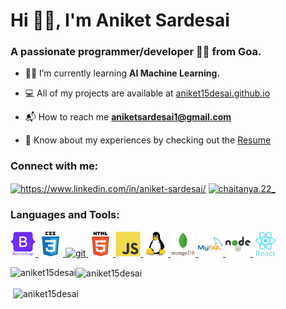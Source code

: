 <h1 align="left">Hi 🙋‍♂️, I'm Aniket Sardesai</h1>
<h3 align="left">A passionate programmer/developer 👨‍💻 from Goa.</h3>

<!-- - 🔭 I’m currently working on [100cc-store](https://github.com/ChaitanyaCodes/100cc-strore-frontend) -->

- 🧑‍💻 I’m currently learning **AI Machine Learning.**

- 💻 All of my projects are available at [aniket15desai.github.io](https://aniket15desai.github.io/)

<!-- - 💬 Ask me about **Js fundamentals, React** -->

- 📬 How to reach me **aniketsardesai1@gmail.com**

- 📄 Know about my experiences by checking out the [Resume](https://drive.google.com/file/d/1cw_FfFGcOqPca8Ufon1zJTcn_X_YjwlY/view?usp=sharing)

<h3 align="left">Connect with me:</h3>
<p align="left">
<a href="https://www.linkedin.com/in/aniket-sardesai-55368822a/" target="blank"><img align="center" src="https://raw.githubusercontent.com/rahuldkjain/github-profile-readme-generator/master/src/images/icons/Social/linked-in-alt.svg" alt="https://www.linkedin.com/in/aniket-sardesai/" height="30" width="40" /></a>
<a href="https://instagram.com/_aniket1581_" target="blank"><img align="center" src="https://raw.githubusercontent.com/rahuldkjain/github-profile-readme-generator/master/src/images/icons/Social/instagram.svg" alt="chaitanya.22_" height="30" width="40" /></a>
</p>

<h3 align="left">Languages and Tools:</h3>
<p align="left"> <a href="https://getbootstrap.com" target="_blank" rel="noreferrer"> <img src="https://raw.githubusercontent.com/devicons/devicon/master/icons/bootstrap/bootstrap-plain-wordmark.svg" alt="bootstrap" width="40" height="40"/> </a> <a href="https://www.w3schools.com/css/" target="_blank" rel="noreferrer"> <img src="https://raw.githubusercontent.com/devicons/devicon/master/icons/css3/css3-original-wordmark.svg" alt="css3" width="40" height="40"/> </a> <a href="https://git-scm.com/" target="_blank" rel="noreferrer"> <img src="https://www.vectorlogo.zone/logos/git-scm/git-scm-icon.svg" alt="git" width="40" height="40"/> </a> </a> <a href="https://www.w3.org/html/" target="_blank" rel="noreferrer"> <img src="https://raw.githubusercontent.com/devicons/devicon/master/icons/html5/html5-original-wordmark.svg" alt="html5" width="40" height="40"/> </a> <a href="https://developer.mozilla.org/en-US/docs/Web/JavaScript" target="_blank" rel="noreferrer"> <img src="https://raw.githubusercontent.com/devicons/devicon/master/icons/javascript/javascript-original.svg" alt="javascript" width="40" height="40"/> </a> <a href="https://www.linux.org/" target="_blank" rel="noreferrer"> <img src="https://raw.githubusercontent.com/devicons/devicon/master/icons/linux/linux-original.svg" alt="linux" width="40" height="40"/> </a> <a href="https://www.mongodb.com/" target="_blank" rel="noreferrer"> <img src="https://raw.githubusercontent.com/devicons/devicon/master/icons/mongodb/mongodb-original-wordmark.svg" alt="mongodb" width="40" height="40"/> </a> <a href="https://www.mysql.com/" target="_blank" rel="noreferrer"> <img src="https://raw.githubusercontent.com/devicons/devicon/master/icons/mysql/mysql-original-wordmark.svg" alt="mysql" width="40" height="40"/> </a> <a href="https://nodejs.org" target="_blank" rel="noreferrer"> <img src="https://raw.githubusercontent.com/devicons/devicon/master/icons/nodejs/nodejs-original-wordmark.svg" alt="nodejs" width="40" height="40"/> </a> <a href="https://reactjs.org/" target="_blank" rel="noreferrer"> <img src="https://raw.githubusercontent.com/devicons/devicon/master/icons/react/react-original-wordmark.svg" alt="react" width="40" height="40"/> </a> </p>

<p><img align="left" src="https://github-readme-stats.vercel.app/api/top-langs?username=aniket15desai&show_icons=true&locale=en&layout=compact" alt="aniket15desai" /></p>

<p><img align="center" src="https://github-readme-streak-stats.herokuapp.com/?user=aniket15desai&" alt="aniket15desai" /></p>

<p>&nbsp;<img align="center" src="https://github-readme-stats.vercel.app/api?username=aniket15desai&show_icons=true&locale=en" alt="aniket15desai" /></p>

<!---
Aniket15desai/Aniket15desai is a ✨ special ✨ repository because its `README.md` (this file) appears on your GitHub profile.
You can click the Preview link to take a look at your changes.
--->
